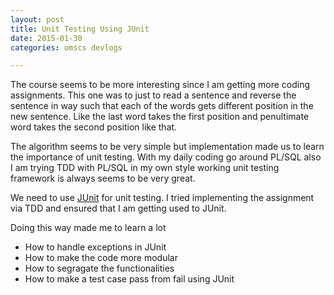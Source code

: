 ```yaml
---
layout: post
title: Unit Testing Using JUnit  
date: 2015-01-30
categories: omscs devlogs

---
```


The course seems to be more interesting since I am getting more coding assignments.
This one was to just to read a sentence and reverse the sentence in way such that each of the words gets different position in the new sentence. Like the last word takes the first position and penultimate word takes the second position like that.

The algorithm seems to be very simple but implementation made us to learn the importance of unit testing.
With my daily coding go around PL/SQL also I am trying TDD with PL/SQL in my own style working unit testing framework is always seems to be very great. 

We need to use [JUnit](http://junit.org/) for unit testing.
I tried implementing the assignment via TDD and ensured that I am getting used to JUnit.

Doing this way made me to learn a lot

*  How to handle exceptions in JUnit
*  How to make the code more modular
*  How to segragate the functionalities
*  How to make a test case pass from fail using JUnit

